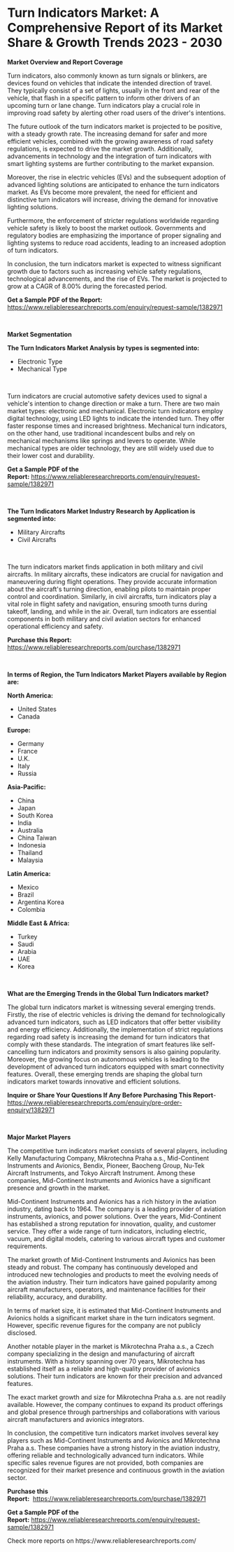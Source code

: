 <p><h1>Turn Indicators Market: A Comprehensive Report of its Market Share & Growth Trends 2023 - 2030</h1></p><p><strong>Market Overview and Report Coverage</strong></p>
<p><p>Turn indicators, also commonly known as turn signals or blinkers, are devices found on vehicles that indicate the intended direction of travel. They typically consist of a set of lights, usually in the front and rear of the vehicle, that flash in a specific pattern to inform other drivers of an upcoming turn or lane change. Turn indicators play a crucial role in improving road safety by alerting other road users of the driver's intentions.</p><p>The future outlook of the turn indicators market is projected to be positive, with a steady growth rate. The increasing demand for safer and more efficient vehicles, combined with the growing awareness of road safety regulations, is expected to drive the market growth. Additionally, advancements in technology and the integration of turn indicators with smart lighting systems are further contributing to the market expansion.</p><p>Moreover, the rise in electric vehicles (EVs) and the subsequent adoption of advanced lighting solutions are anticipated to enhance the turn indicators market. As EVs become more prevalent, the need for efficient and distinctive turn indicators will increase, driving the demand for innovative lighting solutions.</p><p>Furthermore, the enforcement of stricter regulations worldwide regarding vehicle safety is likely to boost the market outlook. Governments and regulatory bodies are emphasizing the importance of proper signaling and lighting systems to reduce road accidents, leading to an increased adoption of turn indicators.</p><p>In conclusion, the turn indicators market is expected to witness significant growth due to factors such as increasing vehicle safety regulations, technological advancements, and the rise of EVs. The market is projected to grow at a CAGR of 8.00% during the forecasted period.</p></p>
<p><strong>Get a Sample PDF of the Report:</strong> <a href="https://www.reliableresearchreports.com/enquiry/request-sample/1382971">https://www.reliableresearchreports.com/enquiry/request-sample/1382971</a></p>
<p>&nbsp;</p>
<p><strong>Market Segmentation</strong></p>
<p><strong>The Turn Indicators Market Analysis by types is segmented into:</strong></p>
<p><ul><li>Electronic Type</li><li>Mechanical Type</li></ul></p>
<p>&nbsp;</p>
<p><p>Turn indicators are crucial automotive safety devices used to signal a vehicle's intention to change direction or make a turn. There are two main market types: electronic and mechanical. Electronic turn indicators employ digital technology, using LED lights to indicate the intended turn. They offer faster response times and increased brightness. Mechanical turn indicators, on the other hand, use traditional incandescent bulbs and rely on mechanical mechanisms like springs and levers to operate. While mechanical types are older technology, they are still widely used due to their lower cost and durability.</p></p>
<p><strong>Get a Sample PDF of the Report:</strong>&nbsp;<a href="https://www.reliableresearchreports.com/enquiry/request-sample/1382971">https://www.reliableresearchreports.com/enquiry/request-sample/1382971</a></p>
<p>&nbsp;</p>
<p><strong>The Turn Indicators Market Industry Research by Application is segmented into:</strong></p>
<p><ul><li>Military Aircrafts</li><li>Civil Aircrafts</li></ul></p>
<p>&nbsp;</p>
<p><p>The turn indicators market finds application in both military and civil aircrafts. In military aircrafts, these indicators are crucial for navigation and maneuvering during flight operations. They provide accurate information about the aircraft's turning direction, enabling pilots to maintain proper control and coordination. Similarly, in civil aircrafts, turn indicators play a vital role in flight safety and navigation, ensuring smooth turns during takeoff, landing, and while in the air. Overall, turn indicators are essential components in both military and civil aviation sectors for enhanced operational efficiency and safety.</p></p>
<p><strong>Purchase this Report:</strong>&nbsp; <a href="https://www.reliableresearchreports.com/purchase/1382971">https://www.reliableresearchreports.com/purchase/1382971</a></p>
<p>&nbsp;</p>
<p><strong>In terms of Region, the Turn Indicators Market Players available by Region are:</strong></p>
<p>
    <p> <strong> North America: </strong>
        <ul>
            <li>United States</li>
            <li>Canada</li>
        </ul>
        </p> 
    <p> <strong> Europe: </strong>
        <ul>
            <li>Germany</li>
            <li>France</li>
            <li>U.K.</li>
            <li>Italy</li>
            <li>Russia</li>
        </ul>
        </p> 
    <p> <strong> Asia-Pacific: </strong>
        <ul>
            <li>China</li>
            <li>Japan</li>
            <li>South Korea</li>
            <li>India</li>
            <li>Australia</li>
            <li>China Taiwan</li>
            <li>Indonesia</li>
            <li>Thailand</li>
            <li>Malaysia</li>
        </ul>
        </p> 
    <p> <strong> Latin America: </strong>
        <ul>
            <li>Mexico</li>
            <li>Brazil</li>
            <li>Argentina Korea</li>
            <li>Colombia</li>
        </ul>
        </p> 
    <p> <strong> Middle East & Africa: </strong>
        <ul>
            <li>Turkey</li>
            <li>Saudi</li>
            <li>Arabia</li>
            <li>UAE</li>
            <li>Korea</li>
        </ul>
    </p>
    </p>
<p>&nbsp;</p>
<p><strong>What are the Emerging Trends in the Global Turn Indicators market?</strong></p>
<p><p>The global turn indicators market is witnessing several emerging trends. Firstly, the rise of electric vehicles is driving the demand for technologically advanced turn indicators, such as LED indicators that offer better visibility and energy efficiency. Additionally, the implementation of strict regulations regarding road safety is increasing the demand for turn indicators that comply with these standards. The integration of smart features like self-cancelling turn indicators and proximity sensors is also gaining popularity. Moreover, the growing focus on autonomous vehicles is leading to the development of advanced turn indicators equipped with smart connectivity features. Overall, these emerging trends are shaping the global turn indicators market towards innovative and efficient solutions.</p></p>
<p><strong>Inquire or Share Your Questions If Any Before Purchasing This Report</strong>- <a href="https://www.reliableresearchreports.com/enquiry/pre-order-enquiry/1382971">https://www.reliableresearchreports.com/enquiry/pre-order-enquiry/1382971</a></p>
<p>&nbsp;</p>
<p><strong>Major Market Players</strong></p>
<p><p>The competitive turn indicators market consists of several players, including Kelly Manufacturing Company, Mikrotechna Praha a.s., Mid-Continent Instruments and Avionics, Bendix, Pioneer, Baocheng Group, Nu-Tek Aircraft Instruments, and Tokyo Aircraft Instrument. Among these companies, Mid-Continent Instruments and Avionics have a significant presence and growth in the market.</p><p>Mid-Continent Instruments and Avionics has a rich history in the aviation industry, dating back to 1964. The company is a leading provider of aviation instruments, avionics, and power solutions. Over the years, Mid-Continent has established a strong reputation for innovation, quality, and customer service. They offer a wide range of turn indicators, including electric, vacuum, and digital models, catering to various aircraft types and customer requirements.</p><p>The market growth of Mid-Continent Instruments and Avionics has been steady and robust. The company has continuously developed and introduced new technologies and products to meet the evolving needs of the aviation industry. Their turn indicators have gained popularity among aircraft manufacturers, operators, and maintenance facilities for their reliability, accuracy, and durability.</p><p>In terms of market size, it is estimated that Mid-Continent Instruments and Avionics holds a significant market share in the turn indicators segment. However, specific revenue figures for the company are not publicly disclosed.</p><p>Another notable player in the market is Mikrotechna Praha a.s., a Czech company specializing in the design and manufacturing of aircraft instruments. With a history spanning over 70 years, Mikrotechna has established itself as a reliable and high-quality provider of avionics solutions. Their turn indicators are known for their precision and advanced features.</p><p>The exact market growth and size for Mikrotechna Praha a.s. are not readily available. However, the company continues to expand its product offerings and global presence through partnerships and collaborations with various aircraft manufacturers and avionics integrators.</p><p>In conclusion, the competitive turn indicators market involves several key players such as Mid-Continent Instruments and Avionics and Mikrotechna Praha a.s. These companies have a strong history in the aviation industry, offering reliable and technologically advanced turn indicators. While specific sales revenue figures are not provided, both companies are recognized for their market presence and continuous growth in the aviation sector.</p></p>
<p><strong>Purchase this Report:</strong>&nbsp;&nbsp;<a href="https://www.reliableresearchreports.com/purchase/1382971">https://www.reliableresearchreports.com/purchase/1382971</a></p>
<p></p>
<p><strong>Get a Sample PDF of the Report:</strong>&nbsp;<a href="https://www.reliableresearchreports.com/enquiry/request-sample/1382971">https://www.reliableresearchreports.com/enquiry/request-sample/1382971</a></p>
<p>Check more reports on https://www.reliableresearchreports.com/</p>